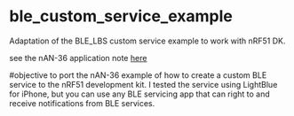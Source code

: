 # ble_custom_service_example
Adaptation of the BLE_LBS custom service example to work with nRF51 DK.

see the nAN-36 application note [here](https://www.nordicsemi.com/eng/nordic/Products/nRF51822/nAN-36/24020)


#objective
to port the nAN-36 example of how to create a custom BLE service to the nRF51 development kit. I tested the service using LightBlue for iPhone, but you can use any BLE servicing app that can right to and receive notifications from BLE services.
